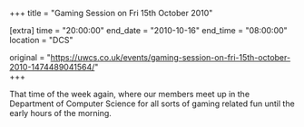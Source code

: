 +++
title = "Gaming Session on Fri 15th October 2010"

[extra]
time = "20:00:00"
end_date = "2010-10-16"
end_time = "08:00:00"
location = "DCS"

original = "https://uwcs.co.uk/events/gaming-session-on-fri-15th-october-2010-1474489041564/"    
+++

That time of the week again, where our members meet up in the Department of Computer Science for all sorts of gaming related fun until the early hours of the morning.

